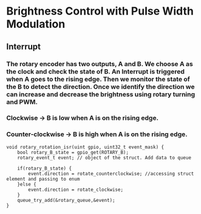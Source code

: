 # Brightness Control with Pulse Width Modulation

## Interrupt

### The rotary encoder has two outputs, A and B. We choose A as the clock and check the state of B. An Interrupt is triggered when A goes to the rising edge. Then we monitor the state of the B to detect the direction. Once we identify the direction we can increase and decrease the brightness using rotary turning and PWM.

### Clockwise -> B is low when A is on the rising edge.

### Counter-clockwise -> B is high when A is on the rising edge.

    void rotary_rotation_isr(uint gpio, uint32_t event_mask) {
        bool rotary_B_state = gpio_get(ROTARY_B);
        rotary_event_t event; // object of the struct. Add data to queue

        if(rotary_B_state) {
            event.direction = rotate_counterclockwise; //accessing struct element and passing to enum
        }else {
            event.direction = rotate_clockwise;
        }
        queue_try_add(&rotary_queue,&event);
    }


